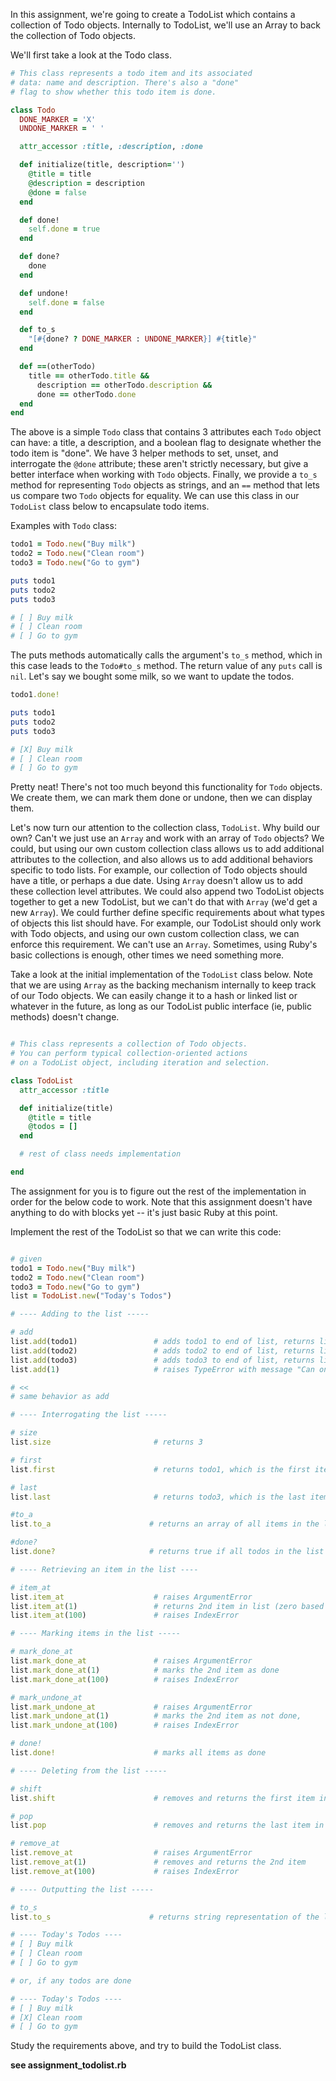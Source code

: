 In this assignment, we're going to create a TodoList which contains a collection of Todo objects. Internally to TodoList, we'll use an Array to back the collection of Todo objects.

We'll first take a look at the Todo class.

```ruby
# This class represents a todo item and its associated
# data: name and description. There's also a "done"
# flag to show whether this todo item is done.

class Todo
  DONE_MARKER = 'X'
  UNDONE_MARKER = ' '

  attr_accessor :title, :description, :done

  def initialize(title, description='')
    @title = title
    @description = description
    @done = false
  end

  def done!
    self.done = true
  end

  def done?
    done
  end

  def undone!
    self.done = false
  end

  def to_s
    "[#{done? ? DONE_MARKER : UNDONE_MARKER}] #{title}"
  end

  def ==(otherTodo)
    title == otherTodo.title &&
      description == otherTodo.description &&
      done == otherTodo.done
  end
end
```

The above is a simple `Todo` class that contains 3 attributes each `Todo` object can have: a title, a description, and a boolean flag to designate whether the todo item is "done". We have 3 helper methods to set, unset, and interrogate the `@done` attribute; these aren't strictly necessary, but give a better interface when working with `Todo` objects. Finally, we provide a `to_s` method for representing `Todo` objects as strings, and an `==` method that lets us compare two `Todo` objects for equality. We can use this class in our `TodoList` class below to encapsulate todo items.

Examples with `Todo` class:
```ruby
todo1 = Todo.new("Buy milk")
todo2 = Todo.new("Clean room")
todo3 = Todo.new("Go to gym")

puts todo1
puts todo2
puts todo3

# [ ] Buy milk
# [ ] Clean room
# [ ] Go to gym
```

The puts methods automatically calls the argument's `to_s` method, which in this case leads to the `Todo#to_s` method. The return value of any `puts` call is `nil`. Let's say we bought some milk, so we want to update the todos.

```ruby
todo1.done!

puts todo1
puts todo2
puts todo3

# [X] Buy milk
# [ ] Clean room
# [ ] Go to gym
```

Pretty neat! There's not too much beyond this functionality for `Todo` objects. We create them, we can mark them done or undone, then we can display them.

Let's now turn our attention to the collection class, `TodoList`. Why build our own? Can't we just use an `Array` and work with an array of `Todo` objects? We could, but using our own custom collection class allows us to add additional attributes to the collection, and also allows us to add additional behaviors specific to todo lists. For example, our collection of Todo objects should have a title, or perhaps a due date. Using `Array` doesn't allow us to add these collection level attributes. We could also append two TodoList objects together to get a new TodoList, but we can't do that with `Array` (we'd get a new `Array`). We could further define specific requirements about what types of objects this list should have. For example, our TodoList should only work with Todo objects, and using our own custom collection class, we can enforce this requirement. We can't use an `Array`. Sometimes, using Ruby's basic collections is enough, other times we need something more.

Take a look at the initial implementation of the `TodoList` class below. Note that we are using `Array` as the backing mechanism internally to keep track of our Todo objects. We can easily change it to a hash or linked list or whatever in the future, as long as our TodoList public interface (ie, public methods) doesn't change.

```ruby

# This class represents a collection of Todo objects.
# You can perform typical collection-oriented actions
# on a TodoList object, including iteration and selection.

class TodoList
  attr_accessor :title

  def initialize(title)
    @title = title
    @todos = []
  end

  # rest of class needs implementation

end
```

The assignment for you is to figure out the rest of the implementation in order for the below code to work. Note that this assignment doesn't have anything to do with blocks yet -- it's just basic Ruby at this point.

Implement the rest of the TodoList so that we can write this code:

```ruby

# given
todo1 = Todo.new("Buy milk")
todo2 = Todo.new("Clean room")
todo3 = Todo.new("Go to gym")
list = TodoList.new("Today's Todos")

# ---- Adding to the list -----

# add
list.add(todo1)                 # adds todo1 to end of list, returns list
list.add(todo2)                 # adds todo2 to end of list, returns list
list.add(todo3)                 # adds todo3 to end of list, returns list
list.add(1)                     # raises TypeError with message "Can only add Todo objects"

# <<
# same behavior as add

# ---- Interrogating the list -----

# size
list.size                       # returns 3

# first
list.first                      # returns todo1, which is the first item in the list

# last
list.last                       # returns todo3, which is the last item in the list

#to_a
list.to_a                      # returns an array of all items in the list

#done?
list.done?                     # returns true if all todos in the list are done, otherwise false

# ---- Retrieving an item in the list ----

# item_at
list.item_at                    # raises ArgumentError
list.item_at(1)                 # returns 2nd item in list (zero based index)
list.item_at(100)               # raises IndexError

# ---- Marking items in the list -----

# mark_done_at
list.mark_done_at               # raises ArgumentError
list.mark_done_at(1)            # marks the 2nd item as done
list.mark_done_at(100)          # raises IndexError

# mark_undone_at
list.mark_undone_at             # raises ArgumentError
list.mark_undone_at(1)          # marks the 2nd item as not done,
list.mark_undone_at(100)        # raises IndexError

# done!
list.done!                      # marks all items as done

# ---- Deleting from the list -----

# shift
list.shift                      # removes and returns the first item in list

# pop
list.pop                        # removes and returns the last item in list

# remove_at
list.remove_at                  # raises ArgumentError
list.remove_at(1)               # removes and returns the 2nd item
list.remove_at(100)             # raises IndexError

# ---- Outputting the list -----

# to_s
list.to_s                      # returns string representation of the list

# ---- Today's Todos ----
# [ ] Buy milk
# [ ] Clean room
# [ ] Go to gym

# or, if any todos are done

# ---- Today's Todos ----
# [ ] Buy milk
# [X] Clean room
# [ ] Go to gym
```

Study the requirements above, and try to build the TodoList class.

**see assignment_todolist.rb**
